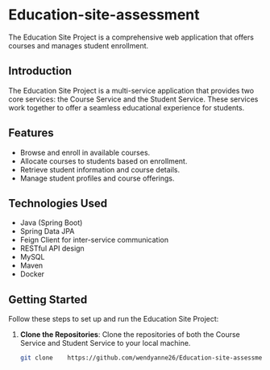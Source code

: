 # Education-site-assessment

The Education Site Project is a comprehensive web application that offers courses and manages student enrollment.

## Introduction

The Education Site Project is a multi-service application that provides two core services: the Course Service and the Student Service. These services work together to offer a seamless educational experience for students.

## Features

- Browse and enroll in available courses.
- Allocate courses to students based on enrollment.
- Retrieve student information and course details.
- Manage student profiles and course offerings.

## Technologies Used

- Java (Spring Boot)
- Spring Data JPA
- Feign Client for inter-service communication
- RESTful API design
- MySQL
- Maven 
- Docker 

## Getting Started

Follow these steps to set up and run the Education Site Project:

1. **Clone the Repositories**: Clone the repositories of both the Course Service and Student Service to your local machine.

   ```bash
   git clone	https://github.com/wendyanne26/Education-site-assessment.git
